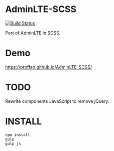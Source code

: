 # AdminLTE-SCSS

[![Build Status](https://travis-ci.org/ProfFan/AdminLTE-SCSS.svg?branch=master)](https://travis-ci.org/ProfFan/AdminLTE-SCSS)

Port of AdminLTE in SCSS.

# Demo

https://proffan.github.io/AdminLTE-SCSS/

# TODO

Rewrite components JavaScript to remove jQuery.

# INSTALL

```
npm install
gulp
gulp js
```
